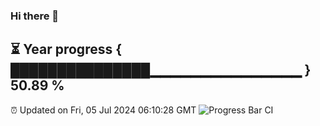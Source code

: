 ### Hi there 👋
⏳ Year progress { ███████████████▁▁▁▁▁▁▁▁▁▁▁▁▁▁▁ } 50.89 %
---
⏰ Updated on Fri, 05 Jul 2024 06:10:28 GMT
![Progress Bar CI](https://github.com/Moyi321/Moyi321/workflows/Progress%20Bar%20CI/badge.svg)
